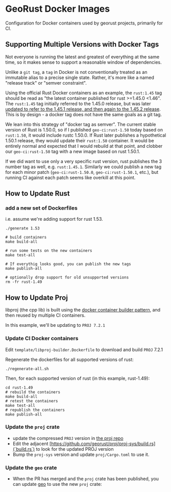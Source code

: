 # GeoRust Docker Images

Configuration for Docker containers used by georust projects, primarily for CI.

## Supporting Multiple Versions with Docker Tags

Not everyone is running the latest and greatest of everything at the same time,
so it makes sense to support a reasonable window of dependencies.

Unlike a `git tag`, a `tag` in Docker is not conventionally treated as an
immutable alias to a precise single state. Rather, it's more like a named
"release track" or "semver constraint". 

Using the official Rust Docker containers as an example, the `rust:1.45` tag
should be read as "the latest container published for rust >=1.45.0 <1.46". The
`rust:1.45` tag initially referred to the 1.45.0 release, but was
later [updated to refer to the 1.45.1 release, and then again to the 1.45.2
release](https://hub.docker.com/_/rust?tab=tags&page=1&ordering=last_updated&name=1.45).
This is by design - a docker tag does not have the same goals as a git tag.

We lean into this strategy of "docker tag as semver". The current stable
version of Rust is 1.50.0, so if I published `geo-ci:rust-1.50` today based on
`rust:1.50`, it would include rustc 1.50.0. If Rust later publishes a
hypothetical 1.50.1 release, they would update their `rust:1.50` container.  It
would be entirely normal and expected that I would rebuild at that point, and
clobber our `geo-ci:rust-1.50` tag with a new image based on rust 1.50.1.

If we did want to use only a very specific rust version, rust publishes the 3
number tag as well, e.g. `rust:1.45.1`. Similarly we could publish a new tag
for each minor patch (`geo-ci:rust-1.50.0`, `geo-ci:rust-1.50.1`, etc.), but
running CI against each patch seems like overkill at this point.

## How to Update Rust

### add a new set of Dockerfiles

i.e. assume we're adding support for rust 1.53.

    ./generate 1.53

    # build containers
    make build-all

    # run some tests on the new containers
    make test-all

    # If everythig looks good, you can publish the new tags
    make publish-all

    # optionally drop support for old unsupported versions
    rm -fr rust-1.49
 
## How to Update Proj

libproj (the cpp lib) is built using the [docker container builder
pattern](https://docs.docker.com/develop/develop-images/multistage-build/), and
then reused by multiple CI containers.

In this example, we'll be updating to `PROJ 7.2.1`

### Update CI Docker containers

Edit `template/libproj-builder.Dockerfile` to download and build `PROJ` 7.2.1

Regenerate the dockerfiles for all supported versions of rust:

    ./regenerate-all.sh

Then, for each supported version of rust (in this example, rust-1.49):

    cd rust-1.49
    # rebuild the containers
    make build-all
    # retest the containers
    make test-all
    # republish the containers
    make publish-all

### Update the `proj` crate

- update the compressed `PROJ` version in [the proj repo](https://github.com/georust/proj/proj-sys/PROJSRC)
- Edit the adjacent [https://github.com/georust/proj/proj-sys/build.rs](`build.rs`) to look for the updated PROJ version
- Bump the `proj-sys` version and update `proj/Cargo.toml` to use it.

### Update the `geo` crate

- When the PR has merged and the `proj` crate has been published, you can update [geo](https://github.com/georust/geo) to use the new `proj` crate:
